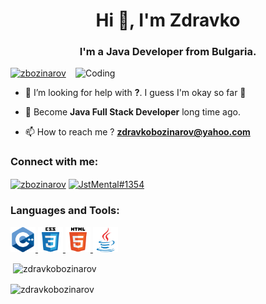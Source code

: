 <h1 align="center">Hi 👋, I'm Zdravko</h1>
<h3 align="center">I'm a Java Developer from Bulgaria.</h3>
<img align="right" alt="Coding" width="400" src="https://cdn.dribbble.com/users/1059583/screenshots/4171367/coding-freak.gif">

<p align="left"> <a href="https://twitter.com/zbozinarov" target="blank"><img src="https://img.shields.io/twitter/follow/zbozinarov?logo=twitter&style=for-the-badge" alt="zbozinarov" /></a> </p>

- 🤝 I’m looking for help with **?**. I guess I'm okay so far 🫣

- 💬 Become **Java Full Stack Developer** long time ago.

- 📫 How to reach me ? **zdravkobozinarov@yahoo.com**

<h3 align="left">Connect with me:</h3>
<p align="left">
<a href="https://twitter.com/zbozinarov" target="blank"><img align="center" src="https://raw.githubusercontent.com/rahuldkjain/github-profile-readme-generator/master/src/images/icons/Social/twitter.svg" alt="zbozinarov" height="30" width="40" /></a>
<a href="https://discord.gg/JstMental#1354" target="blank"><img align="center" src="https://raw.githubusercontent.com/rahuldkjain/github-profile-readme-generator/master/src/images/icons/Social/discord.svg" alt="JstMental#1354" height="30" width="40" /></a>
</p>

<h3 align="left">Languages and Tools:</h3>
<p align="left"> <a href="https://www.w3schools.com/cpp/" target="_blank" rel="noreferrer"> <img src="https://raw.githubusercontent.com/devicons/devicon/master/icons/cplusplus/cplusplus-original.svg" alt="cplusplus" width="40" height="40"/> </a> <a href="https://www.w3schools.com/css/" target="_blank" rel="noreferrer"> <img src="https://raw.githubusercontent.com/devicons/devicon/master/icons/css3/css3-original-wordmark.svg" alt="css3" width="40" height="40"/> </a> <a href="https://www.w3.org/html/" target="_blank" rel="noreferrer"> <img src="https://raw.githubusercontent.com/devicons/devicon/master/icons/html5/html5-original-wordmark.svg" alt="html5" width="40" height="40"/> </a> <a href="https://www.java.com" target="_blank" rel="noreferrer"> <img src="https://raw.githubusercontent.com/devicons/devicon/master/icons/java/java-original.svg" alt="java" width="40" height="40"/> </a> </p>

<p>&nbsp;<img align="center" src="https://github-readme-stats.vercel.app/api?username=zdravkobozinarov&show_icons=true&title_color=000000&locale=en" alt="zdravkobozinarov" /></p>

<p><img align="center" src="https://github-readme-streak-stats.herokuapp.com/?user=zdravkobozinarov&" alt="zdravkobozinarov" /></p>

